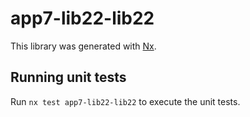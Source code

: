 # app7-lib22-lib22

This library was generated with [Nx](https://nx.dev).

## Running unit tests

Run `nx test app7-lib22-lib22` to execute the unit tests.
